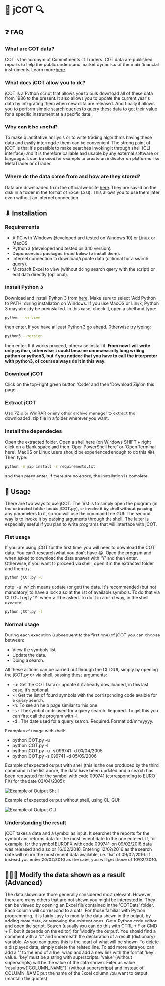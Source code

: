# 🔎 jCOT 🔍
## ❓ FAQ
### What are COT data?
COT is the acronym of Commitments of Traders. COT data are published reports to help the public understand market dynamics of the main financial instruments. Learn more [here](https://www.cftc.gov/MarketReports/CommitmentsofTraders/index.htm).

### What does jCOT allow you to do?
jCOT is a Python script that allows you to bulk download all of these data from 1986 to the present. It also allows you to update the current year's data by integrating them when new data are released. And finally it allows you to perform simple search queries to query these data to get their value for a specific instrument at a specific date.

### Why can it be useful?
To make quantitative analysis or to write trading algorithms having these data and easily interrogate them can be convenient. The strong point of jCOT is that it's possible to make searches invoking it through shell (CLI interface) and it is therefore callable and usable by any external software or language. It can be used for example to create an indicator on platforms like MetaTrader or cTrader.

### Where do the data come from and how are they stored?
Data are downloaded from the official website [here](https://www.cftc.gov/MarketReports/CommitmentsofTraders/HistoricalCompressed/index.htm). They are saved on the disk in a folder in the format of Excel (.xsl). This allows you to use them later even without an internet connection.

## ⬇ Installation
### Requirements
   * A PC with Windows (developed and tested on Windows 10) or Linux or MacOS.
   * Python 3 (developed and tested on 3.10 version).
   * Dependencies packages (read below to install them).
   * Internet connection to download/update data (optional for a search query).
   * Microsoft Excel to view (without doing search query with the script) or edit data directly (optional).
### Install Python 3
Download and install Python 3 from [here](https://www.python.org/downloads/).
Make sure to select 'Add Python to PATH' during installation on Windows.
If you use MacOS or Linux, Python 3 may already be preinstalled. In this case, check it, open a shell and type:
```bash
python --version 
```
then enter. If you have at least Python 3 go ahead. Otherwise try typing:
```bash
python3 --version
```
then enter. If it works proceed, otherwise install it. **From now I will write only python, otherwise it could become unnecessarily long writing python or python3, but if you noticed that you have to call the interpreter with python3, of course always do it in this way.** 
### Download jCOT
Click on the top-right green button 'Code' and then 'Download Zip'on this page.
### Extract jCOT
Use 7Zip or WinRAR or any other archive manager to extract the downloaded .zip file in a folder wherever you want.
### Install the dependecies
Open the extracted folder. Open a shell here (on Windows SHIFT + right click on a blank space and then 'Open PowerShell here' or 'Open Terminal here'. MacOS or Linux users should be experienced enough to do this 😂). Then type:
```bash
python -m pip install -r requirements.txt
```
and then press enter. If there are no errors, the installation is complete. 

## 💪 Usage
There are two ways to use jCOT. The first is to simply open the program (in the extracted folder locate jCOT.py), or invoke it by shell without passing any parameters to it, so you will use the command line GUI. The second way is to invoke it by passing arguments through the shell. The latter is especially useful if you plan to write programs that will interface with jCOT.
### Fist usage
If you are using jCOT for the first time, you will need to download the COT data. You can't research what you don't have 😂. Open the program and when asked to download the data answer with 'Y' and then enter. Otherwise, if you want to proceed via shell, open it in the extracted folder and then try:
```bash
python jCOT.py -u
```
note '-u' which means update (or get) the data. It's recommended (but not mandatory) to have a look also at the list of available symbols. To do that via CLI GUI reply 'Y' when will be asked. To do it in a nerd way, in the shell execute:
```bash
python jCOT.py -l
```
### Normal usage
During each execution (subsequent to the first one) of jCOT you can choose between:
 * View the symbols list.
 * Update the data.
 * Doing a search.
 
All these actions can be carried out through the CLI GUI, simply by opening the jCOT.py or via shell, passing these arguments:
 * -u: Get the COT Data or update it if already downloaded, in this last case, it's optional.
 * -l: Get the list of found symbols with the corrisponding code avaible for a query search.
 * -h: To see an help page similar to this one.
 * -s <symbolCODE>: The symbol code used for a query search. Required. To get this you can first call the program with -l.
 * -d <date>: The date used for a query search. Required. Format dd/mm/yyyy.
 
 Examples of usage with shell:
 * python jCOT.py -u
 * python jCOT.py -l
 * python jCOT.py -u -s 099741 -d 03/04/2005
 * python jCOT.py -s 099741 -d 05/06/2006
  
Example of expected output with shell (this is the one produced by the third command in the list above, the data have been updated and a search has been requested for the symbol with code 099741 (corresponding to EURO FX) for the date 03/04/2005):
  
![Example of Output Shell](https://github.com/JuliusNixi/jCOT/blob/main/img/exampleresult.png?raw=true)
  
Example of expected output without shell, using CLI GUI:
  
![Example of Output GUI](https://github.com/JuliusNixi/jCOT/blob/main/img/exampleresultgui.png?raw=true)
  
### Understanding the result
jCOT takes a date and a symbol as input. It searches the reports for the symbol and returns data for the most recent date to the one entered. If, for example, for the symbol EUROFX with code 099741, on 09/02/2016 data was released and also on 16/02/2016. Entering 12/02/2016 as the search date will return the most recent data available, i.e. that of 09/02/2016. If instead you enter 20/02/2016 as the date, you will get those of 16/02/2016.

## 👩🏻‍💻 Modify the data shown as a result (Advanced)
The data shown are those generally considered most relevant. However, there are many others that are not shown you might be interested in. They can be viewed by opening an Excel file contained in the 'COTData' folder. Each column will correspond to a data. For those familiar with Python programming, it is fairly easy to modify the data shown in the output, by adding more data, or removing the existent ones. Get a Python code editor and open the script. Search (usually you can do this with CTRL + F or CMD + F, but it depends on the editor) for 'Modify the output'. You should find a comment with a '#' and underneath the declaration of a result (dictionary) variable. As you can guess this is the heart of what will be shown. To delete a displayed data, simply delete the related line. To add more data you can add a ',' to the end of a line, wrap and add a new line with the format 'key': value. 'key' must be a string with superscripts. 'value' (without superscripts) will be the value of the data shown. Enter as value 'resultrow["COLUMN_NAME"]' (without superscripts) and instead of COLUMN_NAME put the name of the Excel column you want to output (mantain the quotes). 
